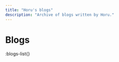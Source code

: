 ```yaml
---
title: "Horu's blogs"
description: "Archive of blogs written by Horu."
---
```


# Blogs

:blogs-list{}